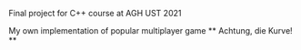 Final project for C++ course at AGH UST 2021  
  
My own implementation of popular multiplayer game ** Achtung, die Kurve! **  
